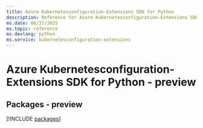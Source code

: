 ```yaml
---
title: Azure Kubernetesconfiguration-Extensions SDK for Python
description: Reference for Azure Kubernetesconfiguration-Extensions SDK for Python
ms.date: 06/27/2025
ms.topic: reference
ms.devlang: python
ms.service: kubernetesconfiguration-extensions
---
```

# Azure Kubernetesconfiguration-Extensions SDK for Python - preview
## Packages - preview
[!INCLUDE [packages](kubernetesconfiguration-extensions-index.md)]